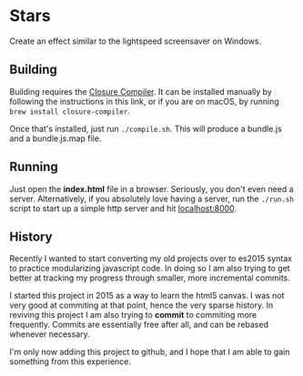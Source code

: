 # Stars

Create an effect similar to the lightspeed screensaver on Windows.

## Building

Building requires the [Closure Compiler](https://github.com/google/closure-compiler).
It can be installed manually by following the instructions in this link, or
if you are on macOS, by running `brew install closure-compiler`.

Once that's installed, just run `./compile.sh`. This will produce a bundle.js
and a bundle.js.map file.

## Running

Just open the __index.html__ file in a browser. Seriously, you don't even need a server.
Alternatively, if you absolutely love having a server, run the `./run.sh` script to start up
a simple http server and hit [localhost:8000](http://localhost:8000).

## History

Recently I wanted to start converting my old projects over to es2015 syntax
to practice modularizing javascript code. In doing so I am also trying to get better
at tracking my progress through smaller, more incremental commits.

I started this project in 2015 as a way to learn the html5 canvas. I was not very good at
commiting at that point, hence the very sparse history. In reviving this project I am also
trying to __commit__ to commiting more frequently. Commits are essentially free after all,
and can be rebased whenever necessary.

I'm only now adding this project to github, and I hope that I am able to gain something
from this experience.
